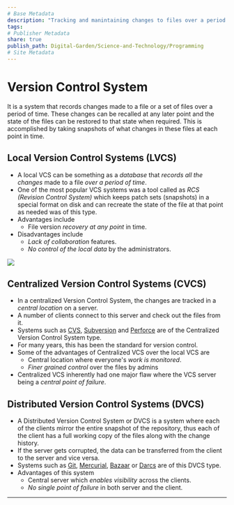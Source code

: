```yaml
---
# Base Metadata 
description: "Tracking and manintaining changes to files over a period of time"
tags:
# Publisher Metadata
share: true
publish_path: Digital-Garden/Science-and-Technology/Programming
# Site Metadata
---
```

# Version Control System
It is a system that records changes made to a file or a set of files over a period of time. These changes can be recalled at any later point and the state of the files can be restored to that state when required. This is accomplished by taking snapshots of what changes in these files at each point in time.

## Local Version Control Systems (LVCS)
- A local VCS can be something as a *database* that *records all the changes* made to a file *over a period of time*.
- One of the most popular VCS systems was a tool called as *RCS (Revision Control System)* which keeps patch sets (snapshots) in a special format on disk and can recreate the state of the file at that point as needed was of this type.
- Advantages include
	- File version *recovery at any point* in time.
- Disadvantages include
	- *Lack of collaboration* features.
	- *No control of the local data* by the administrators.

![](https://patrickambrose-site-assets.s3.ap-south-1.amazonaws.com/Version-Control-System-Process.png)

## Centralized Version Control Systems (CVCS)
- In a centralized Version Control System, the changes are tracked in a *central location* on a server.
- A number of clients connect to this server and check out the files from it.
- Systems such as [CVS](CVS.md#), [Subversion](Subversion.md#) and [Perforce](Perforce.md#) are of the Centralized Version Control System type.
- For many years, this has been the standard for version control.
- Some of the advantages of Centralized VCS over the local VCS are
	- Central location where everyone's *work is monitored*.
	- *Finer grained control* over the files by admins
- Centralized VCS inherently had one major flaw where the VCS server being a *central point of failure*.

## Distributed Version Control Systems (DVCS)
- A Distributed Version Control System or DVCS is a system where each of the clients mirror the entire snapshot of the repository, thus each of the client has a full working copy of the files along with the change history.
- If the server gets corrupted, the data can be transferred from the client to the server and vice versa.
- Systems such as [Git](../../../../Git.md#), [Mercurial](Mercurial.md#), [Bazaar](Bazaar.md#) or [Darcs](Darcs.md#) are of this DVCS type.
- Advantages of this system
	- Central server which *enables visibility* across the clients.
	- *No single point of failure* in both server and the client.

---
